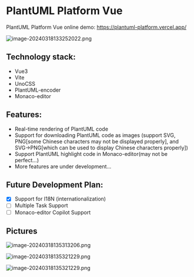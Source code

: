 # PlantUML Platform Vue

PlantUML Platform Vue online demo: https://plantuml-platform.vercel.app/

![image-20240318133252022.png](https://s2.loli.net/2024/03/18/tX9uOyrwbcWBfsm.png)


## Technology stack: 

- Vue3
- Vite
- UnoCSS
- PlantUML-encoder
- Monaco-editor

## Features:

- Real-time rendering of PlantUML code
- Support for downloading PlantUML code as images (support SVG, PNG[some Chinese characters may not be displayed properly], and SVG->PNG[which can be used to display Chinese characters properly])
- Support PlantUML highlight code in Monaco-editor(may not be perfect...)
- More features are under development...

## Future Development Plan:

- [X] Support for I18N (internationalization) 
- [ ] Multiple Task Support
- [ ] Monaco-editor Copilot Support

## Pictures

![image-20240318135313206.png](https://s2.loli.net/2024/03/18/uAdogmLGfM8Rn6J.png)

![image-20240318135321229.png](https://s2.loli.net/2024/03/18/3I5niZhYuK91vfJ.png)

![image-20240318135321229.png](https://s2.loli.net/2024/03/18/3I5niZhYuK91vfJ.png)
